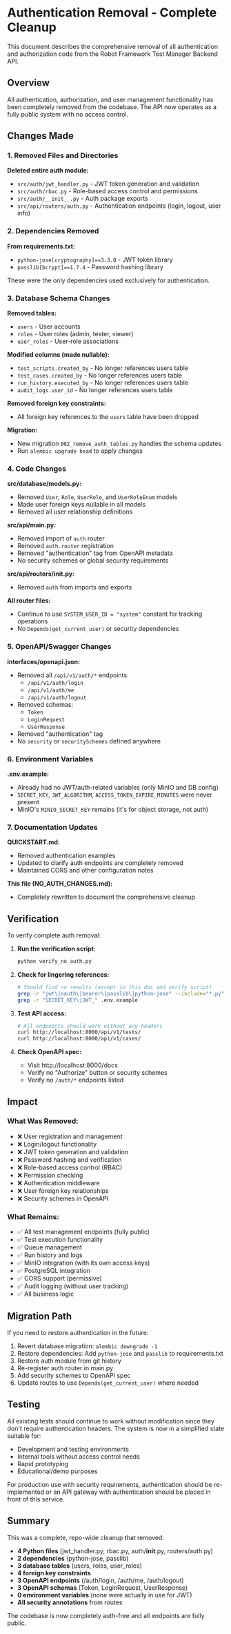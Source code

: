 # Authentication Removal - Complete Cleanup

This document describes the comprehensive removal of all authentication and authorization code from the Robot Framework Test Manager Backend API.

## Overview

All authentication, authorization, and user management functionality has been completely removed from the codebase. The API now operates as a fully public system with no access control.

## Changes Made

### 1. Removed Files and Directories

**Deleted entire auth module:**
- `src/auth/jwt_handler.py` - JWT token generation and validation
- `src/auth/rbac.py` - Role-based access control and permissions
- `src/auth/__init__.py` - Auth package exports
- `src/api/routers/auth.py` - Authentication endpoints (login, logout, user info)

### 2. Dependencies Removed

**From requirements.txt:**
- `python-jose[cryptography]==3.3.0` - JWT token library
- `passlib[bcrypt]==1.7.4` - Password hashing library

These were the only dependencies used exclusively for authentication.

### 3. Database Schema Changes

**Removed tables:**
- `users` - User accounts
- `roles` - User roles (admin, tester, viewer)
- `user_roles` - User-role associations

**Modified columns (made nullable):**
- `test_scripts.created_by` - No longer references users table
- `test_cases.created_by` - No longer references users table
- `run_history.executed_by` - No longer references users table
- `audit_logs.user_id` - No longer references users table

**Removed foreign key constraints:**
- All foreign key references to the `users` table have been dropped

**Migration:**
- New migration `002_remove_auth_tables.py` handles the schema updates
- Run `alembic upgrade head` to apply changes

### 4. Code Changes

**src/database/models.py:**
- Removed `User`, `Role`, `UserRole`, and `UserRoleEnum` models
- Made user foreign keys nullable in all models
- Removed all user relationship definitions

**src/api/main.py:**
- Removed import of `auth` router
- Removed `auth.router` registration
- Removed "authentication" tag from OpenAPI metadata
- No security schemes or global security requirements

**src/api/routers/__init__.py:**
- Removed `auth` from imports and exports

**All router files:**
- Continue to use `SYSTEM_USER_ID = "system"` constant for tracking operations
- No `Depends(get_current_user)` or security dependencies

### 5. OpenAPI/Swagger Changes

**interfaces/openapi.json:**
- Removed all `/api/v1/auth/*` endpoints:
  - `/api/v1/auth/login`
  - `/api/v1/auth/me`
  - `/api/v1/auth/logout`
- Removed schemas:
  - `Token`
  - `LoginRequest`
  - `UserResponse`
- Removed "authentication" tag
- No `security` or `securitySchemes` defined anywhere

### 6. Environment Variables

**.env.example:**
- Already had no JWT/auth-related variables (only MinIO and DB config)
- `SECRET_KEY`, `JWT_ALGORITHM`, `ACCESS_TOKEN_EXPIRE_MINUTES` were never present
- MinIO's `MINIO_SECRET_KEY` remains (it's for object storage, not auth)

### 7. Documentation Updates

**QUICKSTART.md:**
- Removed authentication examples
- Updated to clarify auth endpoints are completely removed
- Maintained CORS and other configuration notes

**This file (NO_AUTH_CHANGES.md):**
- Completely rewritten to document the comprehensive cleanup

## Verification

To verify complete auth removal:

1. **Run the verification script:**
   ```bash
   python verify_no_auth.py
   ```

2. **Check for lingering references:**
   ```bash
   # Should find no results (except in this doc and verify script)
   grep -r "jwt\|oauth\|bearer\|passlib\|python-jose" --include="*.py" src/
   grep -r "SECRET_KEY\|JWT_" .env.example
   ```

3. **Test API access:**
   ```bash
   # All endpoints should work without any headers
   curl http://localhost:8000/api/v1/tests/
   curl http://localhost:8000/api/v1/cases/
   ```

4. **Check OpenAPI spec:**
   - Visit http://localhost:8000/docs
   - Verify no "Authorize" button or security schemes
   - Verify no `/auth/*` endpoints listed

## Impact

### What Was Removed:
- ❌ User registration and management
- ❌ Login/logout functionality
- ❌ JWT token generation and validation
- ❌ Password hashing and verification
- ❌ Role-based access control (RBAC)
- ❌ Permission checking
- ❌ Authentication middleware
- ❌ User foreign key relationships
- ❌ Security schemes in OpenAPI

### What Remains:
- ✅ All test management endpoints (fully public)
- ✅ Test execution functionality
- ✅ Queue management
- ✅ Run history and logs
- ✅ MinIO integration (with its own access keys)
- ✅ PostgreSQL integration
- ✅ CORS support (permissive)
- ✅ Audit logging (without user tracking)
- ✅ All business logic

## Migration Path

If you need to restore authentication in the future:

1. Revert database migration: `alembic downgrade -1`
2. Restore dependencies: Add `python-jose` and `passlib` to requirements.txt
3. Restore auth module from git history
4. Re-register auth router in main.py
5. Add security schemes to OpenAPI spec
6. Update routes to use `Depends(get_current_user)` where needed

## Testing

All existing tests should continue to work without modification since they don't require authentication headers. The system is now in a simplified state suitable for:

- Development and testing environments
- Internal tools without access control needs
- Rapid prototyping
- Educational/demo purposes

For production use with security requirements, authentication should be re-implemented or an API gateway with authentication should be placed in front of this service.

## Summary

This was a complete, repo-wide cleanup that removed:
- **4 Python files** (jwt_handler.py, rbac.py, auth/__init__.py, routers/auth.py)
- **2 dependencies** (python-jose, passlib)
- **3 database tables** (users, roles, user_roles)
- **4 foreign key constraints**
- **3 OpenAPI endpoints** (/auth/login, /auth/me, /auth/logout)
- **3 OpenAPI schemas** (Token, LoginRequest, UserResponse)
- **0 environment variables** (none were actually in use for JWT)
- **All security annotations** from routes

The codebase is now completely auth-free and all endpoints are fully public.
